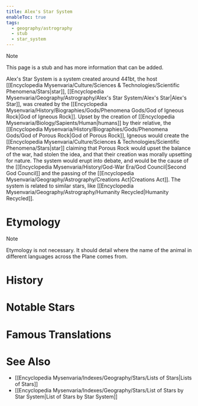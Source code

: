 ```yaml
---
title: Alex's Star System
enableToc: true
tags:
  - geography/astrography
  - stub
  - star_system
---
```


> [!note]
> This page is a stub and has more information that can be added.

Alex's Star System is a system created around 441bt, the host [[Encyclopedia Mysenvaria/Culture/Sciences & Technologies/Scientific Phenomena/Stars|star]], [[Encyclopedia Mysenvaria/Geography/Astrography/Alex's Star System/Alex's Star|Alex's Star]], was created by the [[Encyclopedia Mysenvaria/History/Biographies/Gods/Phenomena Gods/God of Igneous Rock|God of Igneous Rock]]. Upset by the creation of [[Encyclopedia Mysenvaria/Biology/Sapients/Human|humans]] by their relative, the [[Encyclopedia Mysenvaria/History/Biographies/Gods/Phenomena Gods/God of Porous Rock|God of Porous Rock]], Igneous would create the [[Encyclopedia Mysenvaria/Culture/Sciences & Technologies/Scientific Phenomena/Stars|star]] claiming that Porous Rock would upset the balance of the war, had stolen the idea, and that their creation was morally upsetting for nature. The system would erupt into debate, and would be the cause of the [[Encyclopedia Mysenvaria/History/God-War Era/God Council|Second God Council]] and the passing of the [[Encyclopedia Mysenvaria/Geography/Astrography/Creations Act|Creations Act]]. The system is related to similar stars, like [[Encyclopedia Mysenvaria/Geography/Astrography/Humanity Recycled|Humanity Recycled]].
# Etymology

> [!note]
> Etymology is not necessary. It should detail where the name of the animal in different languages across the Plane comes from.
# History

# Notable Stars

# Famous Translations

# See Also
- [[Encyclopedia Mysenvaria/Indexes/Geography/Stars/Lists of Stars|Lists of Stars]]
- [[Encyclopedia Mysenvaria/Indexes/Geography/Stars/List of Stars by Star System|List of Stars by Star System]]
